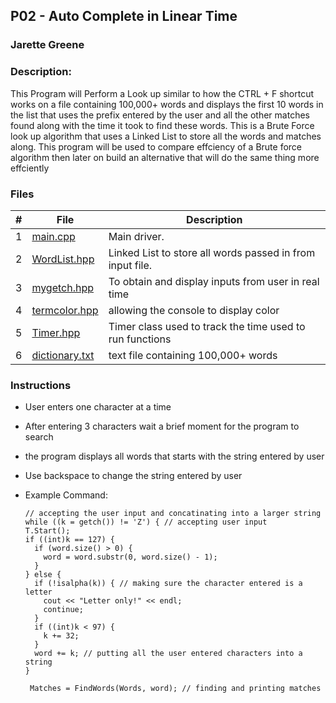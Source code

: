 ## P02 - Auto Complete in Linear Time 
### Jarette Greene
### Description:

   This Program will Perform a Look up similar to how the CTRL + F shortcut works on a file containing 100,000+
   words and displays the first 10 words in the list that uses the prefix entered by the user and all the other 
   matches found along with the time it took to find these words. This is a Brute Force look up algorithm that uses 
   a Linked List to store all the words and matches along. This program will be used to compare effciency of a Brute 
   force algorithm then later on build an alternative that will do the same thing more effciently 

### Files

|   #   | File             | Description                                        |
| :---: | ---------------  | -------------------------------------------------- |
|   1   | [main.cpp](https://github.com/Jarette/3013--Algorithms--Greene/blob/main/Assignment/P02/main.cpp)| Main driver.|
|   2   | [WordList.hpp](https://github.com/Jarette/3013--Algorithms--Greene/blob/main/Assignment/P02/WordList.hpp)|Linked List to store all words passed in from input file.|
|   3   | [mygetch.hpp](https://github.com/Jarette/3013--Algorithms--Greene/blob/main/Assignment/P02/mygetch.hpp)|To obtain and display inputs from user in real time |
|   4   | [termcolor.hpp](https://github.com/Jarette/3013--Algorithms--Greene/blob/main/Assignment/P02/termcolor.hpp)| allowing the console to display color|
|   5   | [Timer.hpp](https://github.com/Jarette/3013--Algorithms--Greene/blob/main/Assignment/P02/timer.hpp)| Timer class used to track the time used to run functions|
|   6   | [dictionary.txt](https://github.com/Jarette/3013--Algorithms--Greene/blob/main/Assignment/P02/dictionary.txt)|text file containing 100,000+ words|


### Instructions
  
  - User enters one character at a time 
  - After entering 3 characters wait a brief moment for the program to search
  - the program displays all words that starts with the string entered by user
  - Use backspace to change the string entered by user

- Example Command:

      // accepting the user input and concatinating into a larger string 
      while ((k = getch()) != 'Z') { // accepting user input
      T.Start();
      if ((int)k == 127) {
        if (word.size() > 0) {
          word = word.substr(0, word.size() - 1);
        }
      } else {
        if (!isalpha(k)) { // making sure the character entered is a letter
          cout << "Letter only!" << endl;
          continue;
        }
        if ((int)k < 97) {
          k += 32;
        }
        word += k; // putting all the user entered characters into a string
      }
      
       Matches = FindWords(Words, word); // finding and printing matches

